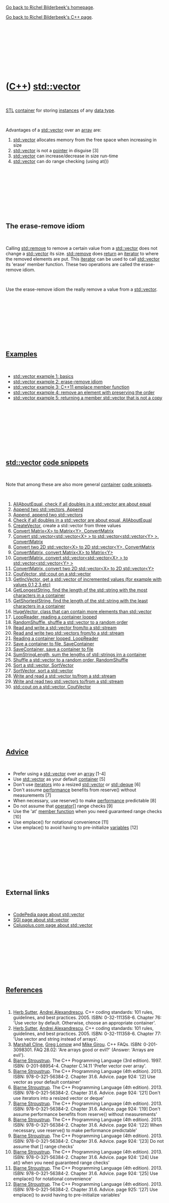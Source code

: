 [Go back to Richel Bilderbeek's homepage](index.htm).

[Go back to Richel Bilderbeek's C++ page](Cpp.htm).

 

 

 

 

 

([C++](Cpp.htm)) [std::vector](CppVector.htm)
=============================================

 

[STL](CppStl.htm) [container](CppContainer.htm) for storing
[instances](CppInstance.htm) of any [data type](CppDataType.htm).

 

Advantages of a [std::vector](CppVector.htm) over an
[array](CppArray.htm) are:

1.  [std::vector](CppVector.htm) allocates memory from the free space
    when increasing in size
2.  [std::vector](CppVector.htm) is not a [pointer](CppPointer.htm) in
    disguise \[3\]
3.  [std::vector](CppVector.htm) can increase/decrease in size run-time
4.  [std::vector](CppVector.htm) can do range checking (using at())

 

 

 

 

 

The erase-remove idiom
----------------------

 

Calling [std::remove](CppRemove.htm) to remove a certain value from a
[std::vector](CppVector.htm) does not change a
[std::vector](CppVector.htm) its size. [std::remove](CppRemove.htm) does
[return](CppReturn.htm) an [iterator](CppIterator.htm) to where the
removed elements are put. This [iterator](CppIterator.htm) can be used
to call [std::vector](CppVector.htm) its 'erase' member function. These
two operations are called the erase-remove idiom.

 

Use the erase-remove idiom the really remove a value from a
[std::vector](CppVector.htm).

 

 

 

 

 

[Examples](CppExample.htm)
--------------------------

 

-   [std::vector example 1: basics](CppVectorExample1.htm)
-   [std::vector example 2: erase-remove idiom](CppVectorExample2.htm)
-   [std::vector example 3: C++11 emplace member
    function](CppVectorExample3.htm)
-   [std::vector example 4: remove an element with preserving the
    order](CppVectorExample4.htm)
-   [std::vector example 5: returning a member std::vector that is not a
    copy](CppVectorExample5.htm)

 

 

 

 

 

[std::vector](CppVector.htm) [code snippets](CppCodeSnippets.htm)
-----------------------------------------------------------------

 

Note that among these are also more general
[container](CppContainer.htm) [code snippets](CppCodeSnippets.htm).

 

1.  [AllAboutEqual, check if all doubles in a std::vector are about
    equal](CppAllAboutEqual.htm)
2.  [Append two std::vectors, Append](CppAppend.htm)
3.  [Append, append two std::vectors](CppAppend.htm)
4.  [Check if all doubles in a std::vector are about equal,
    AllAboutEqual](CppAllAboutEqual.htm)
5.  [CreateVector](CppCreateVector.htm), create a std::vector from three
    values
6.  [Convert Matrix&lt;X&gt; to Matrix&lt;Y&gt;,
    ConvertMatrix](CppConvertMatrix.htm)
7.  [Convert std::vector&lt;std::vector&lt;X&gt; &gt; to
    std::vector&lt;std::vector&lt;Y&gt; &gt;,
    ConvertMatrix](CppConvertMatrix.htm)
8.  [Convert two 2D std::vector&lt;X&gt; to 2D std::vector&lt;Y&gt;,
    ConvertMatrix](CppConvertMatrix.htm)
9.  [ConvertMatrix, convert Matrix&lt;X&gt; to
    Matrix&lt;Y&gt;](CppConvertMatrix.htm)
10. [ConvertMatrix, convert std::vector&lt;std::vector&lt;X&gt; &gt; to
    std::vector&lt;std::vector&lt;Y&gt; &gt;](CppConvertMatrix.htm)
11. [ConvertMatrix, convert two 2D std::vector&lt;X&gt; to 2D
    std::vector&lt;Y&gt;](CppConvertMatrix.htm)
12. [CoutVector, std::cout on a std::vector](CppCoutVector.htm)
13. [GetIncVector, get a std::vector of incremented values (for example
    with values 0,1,2,3,etc)](CppGetIncVector.htm)
14. [GetLongestString, find the length of the std::string with the most
    characters in a container](CppGetLongestStringLength.htm)
15. [GetShortestString, find the length of the std::string with the
    least characters in a container](CppGetShortestStringLength.htm)
16. [HugeVector, class that can contain more elements than
    std::vector](CppHugeVector.htm)
17. [LoopReader, reading a container looped](CppLoopReader.htm)
18. [RandomShuffle, shuffle a std::vector to a random
    order](CppRandomShuffle.htm)
19. [Read and write a std::vector from/to a
    std::stream](CppVectorToStream.htm)
20. [Read and write two std::vectors from/to a
    std::stream](CppVectorsToStream.htm)
21. [Reading a container looped, LoopReader](CppLoopReader.htm)
22. [Save a container to file, SaveContainer](CppSaveContainer.htm)
23. [SaveContainer, save a container to file](CppSaveContainer.htm)
24. [SumStringLength, sum the lengths of std::strings irn a
    container](CppSumStringLength.htm)
25. [Shuffle a std::vector to a random order,
    RandomShuffle](CppRandomShuffle.htm)
26. [Sort a std::vector, SortVector](CppSortVector.htm)
27. [SortVector, sort a std::vector](CppSortVector.htm)
28. [Write and read a std::vector to/from a
    std::stream](CppVectorToStream.htm)
29. [Write and read two std::vectors to/from a
    std::stream](CppVectorsToStream.htm)
30. [std::cout on a std::vector, CoutVector](CppCoutVector.htm)

 

 

 

 

 

[Advice](CppAdvice.htm)
-----------------------

 

-   Prefer using a [std::vector](CppVector.htm) over an
    [array](CppArray.htm) \[1-4\]
-   Use [std::vector](CppVector.htm) as your default
    [container](CppContainer.htm) \[5\]
-   Don't use [iterators](CppIterator.htm) into a resized
    [std::vector](CppVector.htm) or [std::deque](CppDeque.htm) \[6\]
-   Don't assume [performance](CppPerformance.htm) benefits
    from reserve() without measurements \[7\]
-   When necessary, use reserve() to make
    [performance](CppPerformance.htm) predictable \[8\]
-   Do not assume that [operator\[\]](CppOperatorIndex.htm) range checks
    \[9\]
-   Use the 'at' [member function](CppMemberFunction.htm) when you need
    guaranteed range checks \[10\]
-   Use emplace() for notational convenience \[11\]
-   Use emplace() to avoid having to pre-initialize
    [variables](CppVariable.htm) \[12\]

 

 

 

 

 

External links
--------------

 

-   [CodePedia page about
    std::vector](http://www.codepedia.com/CppVector)
-   [SGI page about
    std::vector](http://www.sgi.com/tech/stl/Vector.html)
-   [Cplusplus.com page about
    std::vector](http://www.cplusplus.com/reference/stl/vector/vector)

 

 

 

 

 

[References](CppReferences.htm)
-------------------------------

 

1.  [Herb Sutter](CppHerbSutter.htm), [Andrei
    Alexandrescu](CppAndreiAlexandrescu.htm). C++ coding standards: 101
    rules, guidelines, and best practices. 2005. ISBN: 0-32-111358-6.
    Chapter 76: 'Use vector by default. Otherwise, choose an
    appropriate container'.
2.  [Herb Sutter](CppHerbSutter.htm), [Andrei
    Alexandrescu](CppAndreiAlexandrescu.htm). C++ coding standards: 101
    rules, guidelines, and best practices. 2005. ISBN: 0-32-111358-6.
    Chapter 77: 'Use vector and string instead of arrays'.
3.  [Marshall Cline](CppMarshallCline.htm), [Greg
    Lomow](CppGregLomow.htm) and [Mike Girou](CppMikeGirou.htm).
    C++ FAQs. ISBN: 0-201-3098301. FAQ 28.02: 'Are arrays good or evil?'
    (Answer: 'Arrays are evil').
4.  [Bjarne Stroustrup](CppBjarneStroustrup.htm). The C++ Programming
    Language (3rd edition). 1997. ISBN: 0-201-88954-4. Chapter C.14.11
    'Prefer vector over array'.
5.  [Bjarne Stroustrup](CppBjarneStroustrup.htm). The C++ Programming
    Language (4th edition). 2013. ISBN: 978-0-321-56384-2. Chapter 31.6.
    Advice. page 924: '\[2\] Use vector as your default container'
6.  [Bjarne Stroustrup](CppBjarneStroustrup.htm). The C++ Programming
    Language (4th edition). 2013. ISBN: 978-0-321-56384-2. Chapter 31.6.
    Advice. page 924: '\[21\] Don't use iterators into a resized vector
    or deque'
7.  [Bjarne Stroustrup](CppBjarneStroustrup.htm). The C++ Programming
    Language (4th edition). 2013. ISBN: 978-0-321-56384-2. Chapter 31.6.
    Advice. page 924: '\[19\] Don't assume performance benefits
    from reserve() without measurements'
8.  [Bjarne Stroustrup](CppBjarneStroustrup.htm). The C++ Programming
    Language (4th edition). 2013. ISBN: 978-0-321-56384-2. Chapter 31.6.
    Advice. page 924: '\[22\] When necessary, use reserve() to make
    performance predictable'
9.  [Bjarne Stroustrup](CppBjarneStroustrup.htm). The C++ Programming
    Language (4th edition). 2013. ISBN: 978-0-321-56384-2. Chapter 31.6.
    Advice. page 924: '\[23\] Do not assume that \[\] range checks'
10. [Bjarne Stroustrup](CppBjarneStroustrup.htm). The C++ Programming
    Language (4th edition). 2013. ISBN: 978-0-321-56384-2. Chapter 31.6.
    Advice. page 924: '\[24\] Use at() when you need guaranteed range
    checks'
11. [Bjarne Stroustrup](CppBjarneStroustrup.htm). The C++ Programming
    Language (4th edition). 2013. ISBN: 978-0-321-56384-2. Chapter 31.6.
    Advice. page 924: '\[25\] Use emplace() for notational convenience'
12. [Bjarne Stroustrup](CppBjarneStroustrup.htm). The C++ Programming
    Language (4th edition). 2013. ISBN: 978-0-321-56384-2. Chapter 31.6.
    Advice. page 925: '\[27\] Use emplace() to avoid having to
    pre-initialize variables'

 

 

 

 

 

[Go back to Richel Bilderbeek's C++ page](Cpp.htm).

[Go back to Richel Bilderbeek's homepage](index.htm).

 

[![Valid XHTML 1.0 Strict](valid-xhtml10.png){width="88"
height="31"}](http://validator.w3.org/check?uri=referer)
